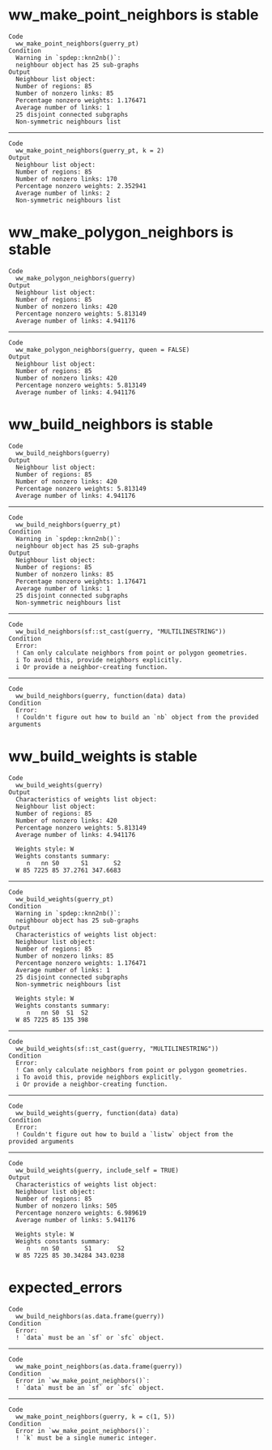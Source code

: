# ww_make_point_neighbors is stable

    Code
      ww_make_point_neighbors(guerry_pt)
    Condition
      Warning in `spdep::knn2nb()`:
      neighbour object has 25 sub-graphs
    Output
      Neighbour list object:
      Number of regions: 85 
      Number of nonzero links: 85 
      Percentage nonzero weights: 1.176471 
      Average number of links: 1 
      25 disjoint connected subgraphs
      Non-symmetric neighbours list

---

    Code
      ww_make_point_neighbors(guerry_pt, k = 2)
    Output
      Neighbour list object:
      Number of regions: 85 
      Number of nonzero links: 170 
      Percentage nonzero weights: 2.352941 
      Average number of links: 2 
      Non-symmetric neighbours list

# ww_make_polygon_neighbors is stable

    Code
      ww_make_polygon_neighbors(guerry)
    Output
      Neighbour list object:
      Number of regions: 85 
      Number of nonzero links: 420 
      Percentage nonzero weights: 5.813149 
      Average number of links: 4.941176 

---

    Code
      ww_make_polygon_neighbors(guerry, queen = FALSE)
    Output
      Neighbour list object:
      Number of regions: 85 
      Number of nonzero links: 420 
      Percentage nonzero weights: 5.813149 
      Average number of links: 4.941176 

# ww_build_neighbors is stable

    Code
      ww_build_neighbors(guerry)
    Output
      Neighbour list object:
      Number of regions: 85 
      Number of nonzero links: 420 
      Percentage nonzero weights: 5.813149 
      Average number of links: 4.941176 

---

    Code
      ww_build_neighbors(guerry_pt)
    Condition
      Warning in `spdep::knn2nb()`:
      neighbour object has 25 sub-graphs
    Output
      Neighbour list object:
      Number of regions: 85 
      Number of nonzero links: 85 
      Percentage nonzero weights: 1.176471 
      Average number of links: 1 
      25 disjoint connected subgraphs
      Non-symmetric neighbours list

---

    Code
      ww_build_neighbors(sf::st_cast(guerry, "MULTILINESTRING"))
    Condition
      Error:
      ! Can only calculate neighbors from point or polygon geometries.
      i To avoid this, provide neighbors explicitly.
      i Or provide a neighbor-creating function.

---

    Code
      ww_build_neighbors(guerry, function(data) data)
    Condition
      Error:
      ! Couldn't figure out how to build an `nb` object from the provided arguments

# ww_build_weights is stable

    Code
      ww_build_weights(guerry)
    Output
      Characteristics of weights list object:
      Neighbour list object:
      Number of regions: 85 
      Number of nonzero links: 420 
      Percentage nonzero weights: 5.813149 
      Average number of links: 4.941176 
      
      Weights style: W 
      Weights constants summary:
         n   nn S0      S1       S2
      W 85 7225 85 37.2761 347.6683

---

    Code
      ww_build_weights(guerry_pt)
    Condition
      Warning in `spdep::knn2nb()`:
      neighbour object has 25 sub-graphs
    Output
      Characteristics of weights list object:
      Neighbour list object:
      Number of regions: 85 
      Number of nonzero links: 85 
      Percentage nonzero weights: 1.176471 
      Average number of links: 1 
      25 disjoint connected subgraphs
      Non-symmetric neighbours list
      
      Weights style: W 
      Weights constants summary:
         n   nn S0  S1  S2
      W 85 7225 85 135 398

---

    Code
      ww_build_weights(sf::st_cast(guerry, "MULTILINESTRING"))
    Condition
      Error:
      ! Can only calculate neighbors from point or polygon geometries.
      i To avoid this, provide neighbors explicitly.
      i Or provide a neighbor-creating function.

---

    Code
      ww_build_weights(guerry, function(data) data)
    Condition
      Error:
      ! Couldn't figure out how to build a `listw` object from the provided arguments

---

    Code
      ww_build_weights(guerry, include_self = TRUE)
    Output
      Characteristics of weights list object:
      Neighbour list object:
      Number of regions: 85 
      Number of nonzero links: 505 
      Percentage nonzero weights: 6.989619 
      Average number of links: 5.941176 
      
      Weights style: W 
      Weights constants summary:
         n   nn S0       S1       S2
      W 85 7225 85 30.34284 343.0238

# expected_errors

    Code
      ww_build_neighbors(as.data.frame(guerry))
    Condition
      Error:
      ! `data` must be an `sf` or `sfc` object.

---

    Code
      ww_make_point_neighbors(as.data.frame(guerry))
    Condition
      Error in `ww_make_point_neighbors()`:
      ! `data` must be an `sf` or `sfc` object.

---

    Code
      ww_make_point_neighbors(guerry, k = c(1, 5))
    Condition
      Error in `ww_make_point_neighbors()`:
      ! `k` must be a single numeric integer.

